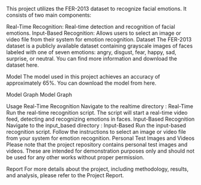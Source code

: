 This project utilizes the FER-2013 dataset to recognize facial emotions. It consists of two main components:

Real-Time Recognition: Real-time detection and recognition of facial emotions.
Input-Based Recognition: Allows users to select an image or video file from their system for emotion recognition.
Dataset
The FER-2013 dataset is a publicly available dataset containing grayscale images of faces labeled with one of seven emotions: angry, disgust, fear, happy, sad, surprise, or neutral. You can find more information and download the dataset here.

Model
The model used in this project achieves an accuracy of approximately 65%. You can download the model from here.

Model Graph
Model Graph

Usage
Real-Time Recognition
Navigate to the realtime directory : Real-Time
Run the real-time recognition script.
The script will start a real-time video feed, detecting and recognizing emotions in faces.
Input-Based Recognition
Navigate to the input_based directory : Input-Based
Run the input-based recognition script.
Follow the instructions to select an image or video file from your system for emotion recognition.
Personal Test Images and Videos
Please note that the project repository contains personal test images and videos. These are intended for demonstration purposes only and should not be used for any other works without proper permission.

Report
For more details about the project, including methodology, results, and analysis, please refer to the Project Report.

